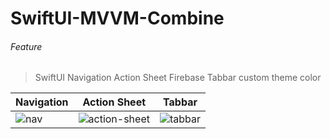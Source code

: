 # SwiftUI-MVVM-Combine

###### Feature
> SwiftUI Navigation
> Action Sheet
> Firebase
> Tabbar
> custom theme color

| Navigation | Action Sheet | Tabbar |
| ------------- | ------------- | ------------- |
|![nav](https://user-images.githubusercontent.com/75713253/203617707-5ed64f93-4794-4d70-b51d-7c039a794585.gif)|![action-sheet](https://user-images.githubusercontent.com/75713253/203617782-991dc861-b5ee-447a-9e42-2ba765135f7a.gif)|![tabbar](https://user-images.githubusercontent.com/75713253/203617836-8af40025-057b-450a-96ae-851196fa86c9.gif)|


